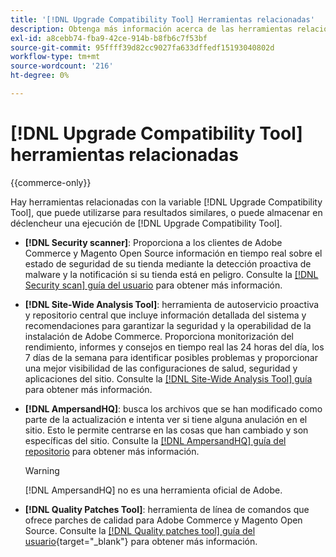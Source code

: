 ```yaml
---
title: '[!DNL Upgrade Compatibility Tool] Herramientas relacionadas'
description: Obtenga más información acerca de las herramientas relacionadas con [!DNL Upgrade Compatibility Tool] en el proyecto de Adobe Commerce.
exl-id: a8cebb74-fba9-42ce-914b-b8fb6c7f53bf
source-git-commit: 95ffff39d82cc9027fa633dffedf15193040802d
workflow-type: tm+mt
source-wordcount: '216'
ht-degree: 0%

---
```


# [!DNL Upgrade Compatibility Tool] herramientas relacionadas

{{commerce-only}}

Hay herramientas relacionadas con la variable [!DNL Upgrade Compatibility Tool], que puede utilizarse para resultados similares, o puede almacenar en déclencheur una ejecución de [!DNL Upgrade Compatibility Tool].

- **[!DNL Security scanner]**: Proporciona a los clientes de Adobe Commerce y Magento Open Source información en tiempo real sobre el estado de seguridad de su tienda mediante la detección proactiva de malware y la notificación si su tienda está en peligro. Consulte la [[!DNL Security scan] guía del usuario](https://docs.magento.com/user-guide/magento/security-scan.html) para obtener más información.

- **[!DNL Site-Wide Analysis Tool]**: herramienta de autoservicio proactiva y repositorio central que incluye información detallada del sistema y recomendaciones para garantizar la seguridad y la operabilidad de la instalación de Adobe Commerce. Proporciona monitorización del rendimiento, informes y consejos en tiempo real las 24 horas del día, los 7 días de la semana para identificar posibles problemas y proporcionar una mejor visibilidad de las configuraciones de salud, seguridad y aplicaciones del sitio. Consulte la [[!DNL Site-Wide Analysis Tool] guía](../../tools/site-wide-analysis-tool/intro.md) para obtener más información.

- **[!DNL AmpersandHQ]**: busca los archivos que se han modificado como parte de la actualización e intenta ver si tiene alguna anulación en el sitio. Esto le permite centrarse en las cosas que han cambiado y son específicas del sitio. Consulte la [[!DNL AmpersandHQ] guía del repositorio](https://github.com/AmpersandHQ) para obtener más información.

  >[!WARNING]
  >
  >[!DNL AmpersandHQ] no es una herramienta oficial de Adobe.

- **[!DNL Quality Patches Tool]**: herramienta de línea de comandos que ofrece parches de calidad para Adobe Commerce y Magento Open Source. Consulte la [[!DNL Quality patches tool] guía del usuario](https://experienceleague.adobe.com/tools/commerce-quality-patches/index.html){target="_blank"} para obtener más información.
